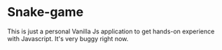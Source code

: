 # Snake-game
This is just a personal Vanilla Js application to get hands-on experience with Javascript. It's very buggy right now.
